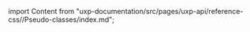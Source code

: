
import Content from "uxp-documentation/src/pages/uxp-api/reference-css//Pseudo-classes/index.md";

<Content query="product=xd"/>
